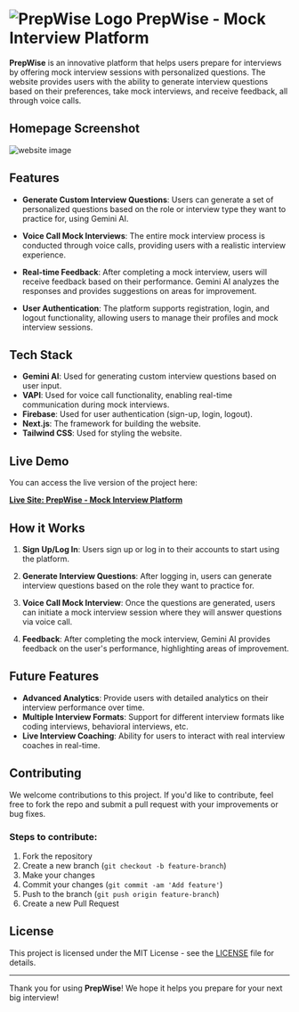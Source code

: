 # ![PrepWise Logo](https://prepwise-sigma.vercel.app/logo.svg) PrepWise - Mock Interview Platform

**PrepWise** is an innovative platform that helps users prepare for interviews by offering mock interview sessions with personalized questions. The website provides users with the ability to generate interview questions based on their preferences, take mock interviews, and receive feedback, all through voice calls.

## Homepage Screenshot

![website image](/prepwiseHome.png)

## Features

- **Generate Custom Interview Questions**: Users can generate a set of personalized questions based on the role or interview type they want to practice for, using Gemini AI.
- **Voice Call Mock Interviews**: The entire mock interview process is conducted through voice calls, providing users with a realistic interview experience.

- **Real-time Feedback**: After completing a mock interview, users will receive feedback based on their performance. Gemini AI analyzes the responses and provides suggestions on areas for improvement.

- **User Authentication**: The platform supports registration, login, and logout functionality, allowing users to manage their profiles and mock interview sessions.

## Tech Stack

- **Gemini AI**: Used for generating custom interview questions based on user input.
- **VAPI**: Used for voice call functionality, enabling real-time communication during mock interviews.
- **Firebase**: Used for user authentication (sign-up, login, logout).
- **Next.js**: The framework for building the website.
- **Tailwind CSS**: Used for styling the website.

## Live Demo

You can access the live version of the project here:

[**Live Site: PrepWise - Mock Interview Platform**](https://prepwise-sigma.vercel.app)

## How it Works

1. **Sign Up/Log In**: Users sign up or log in to their accounts to start using the platform.
2. **Generate Interview Questions**: After logging in, users can generate interview questions based on the role they want to practice for.

3. **Voice Call Mock Interview**: Once the questions are generated, users can initiate a mock interview session where they will answer questions via voice call.

4. **Feedback**: After completing the mock interview, Gemini AI provides feedback on the user's performance, highlighting areas of improvement.

## Future Features

- **Advanced Analytics**: Provide users with detailed analytics on their interview performance over time.
- **Multiple Interview Formats**: Support for different interview formats like coding interviews, behavioral interviews, etc.
- **Live Interview Coaching**: Ability for users to interact with real interview coaches in real-time.

## Contributing

We welcome contributions to this project. If you'd like to contribute, feel free to fork the repo and submit a pull request with your improvements or bug fixes.

### Steps to contribute:

1. Fork the repository
2. Create a new branch (`git checkout -b feature-branch`)
3. Make your changes
4. Commit your changes (`git commit -am 'Add feature'`)
5. Push to the branch (`git push origin feature-branch`)
6. Create a new Pull Request

## License

This project is licensed under the MIT License - see the [LICENSE](LICENSE) file for details.

---

Thank you for using **PrepWise**! We hope it helps you prepare for your next big interview!
